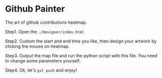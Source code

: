 # Github Painter

The art of github contributions heatmap.

Step1. Open the `./designer/index.html`

Step2. Custom the start and end time you like, then design your artwork by clicking the mouse on heatmap.

Step3. Output the map file and run the python script with this file. You need to change some parameters yourself.

Step4. Ok, let's `git push` and enjoy!
